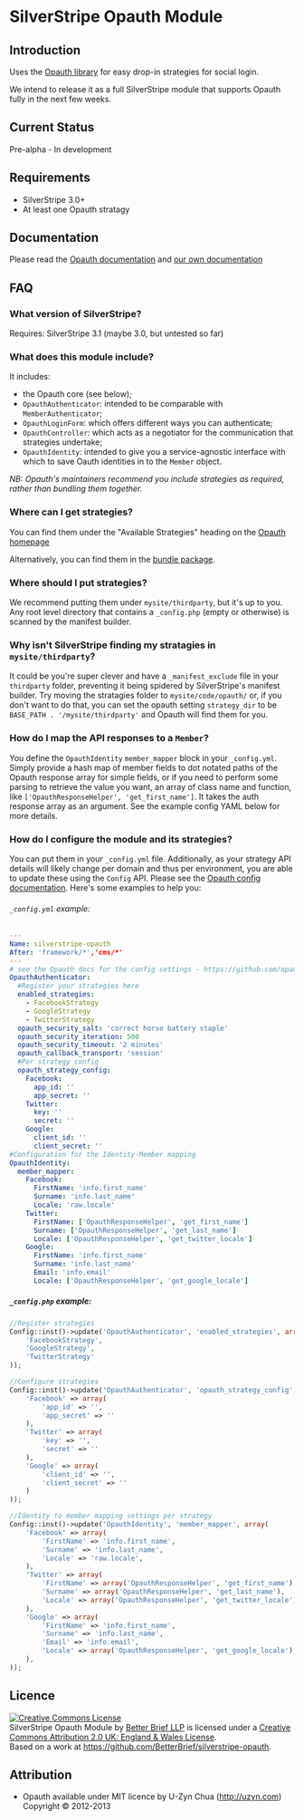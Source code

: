 # SilverStripe Opauth Module

## Introduction
Uses the [Opauth library](http://opauth.org) for easy drop-in strategies for social login.

We intend to release it as a full SilverStripe module that supports Opauth fully in the next few weeks.

## Current Status
Pre-alpha - In development

## Requirements

 * SilverStripe 3.0+
 * At least one Opauth stratagy

## Documentation
Please read the [Opauth documentation](https://github.com/opauth/opauth/wiki/) and [our own documentation](docs/en/)

## FAQ

### What version of SilverStripe?
Requires: SilverStripe 3.1 (maybe 3.0, but untested so far)

### What does this module include?
It includes:
 * the Opauth core (see below);
 * `OpauthAuthenticator`: intended to be comparable with `MemberAuthenticator`;
 * `OpauthLoginForm`: which offers different ways you can authenticate;
 * `OpauthController`: which acts as a negotiator for the communication that strategies undertake;
 * `OpauthIdentity`: intended to give you a service-agnostic interface with which to save Oauth identities in to the `Member` object.

*NB: Opauth's maintainers recommend you include strategies as required, rather than bundling them together.*

### Where can I get strategies?
You can find them under the "Available Strategies" heading on the [Opauth homepage](http://opauth.org)

Alternatively, you can find them in the [bundle package](http://opauth.org/download.php).

### Where should I put strategies?
We recommend putting them under `mysite/thirdparty`, but it's up to you. Any root level directory that contains a `_config.php` (empty or otherwise) is scanned by the manifest builder.

### Why isn't SilverStripe finding my stratagies in `mysite/thirdparty`?
It could be you're super clever and have a `_manifest_exclude` file in your `thirdparty` folder, preventing it being spidered by SilverStripe's manifest builder. Try moving the stratagies folder to `mysite/code/opauth/` or, if you don't want to do that, you can set the opauth setting `strategy_dir` to be `BASE_PATH . '/mysite/thirdparty'` and Opauth will find them for you.

### How do I map the API responses to a `Member`?
You define the `OpauthIdentity` `member_mapper` block in your `_config.yml`. Simply provide a hash map of member fields to dot notated paths of the Opauth response array for simple fields, or if you need to perform some parsing to retrieve the value you want, an array of class name and function, like `['OpauthResponseHelper', 'get_first_name']`. It takes the auth response array as an argument. See the example config YAML below for more details.

### How do I configure the module and its strategies?
You can put them in your `_config.yml` file. Additionally, as your strategy API details will likely change per domain and thus per environment, you are able to update these using the `Config` API. Please see the [Opauth config documentation](https://github.com/opauth/opauth/wiki/Opauth-configuration#configuration-array). Here's some examples to help you:

###### `_config.yml` example:
```yml
---
Name: silverstripe-opauth
After: 'framework/*','cms/*'
---
# see the Opauth docs for the config settings - https://github.com/opauth/opauth/wiki/Opauth-configuration#configuration-array
OpauthAuthenticator:
  #Register your strategies here
  enabled_strategies:
    - FacebookStrategy
    - GoogleStrategy
    - TwitterStrategy
  opauth_security_salt: 'correct horse battery staple'
  opauth_security_iteration: 500
  opauth_security_timeout: '2 minutes'
  opauth_callback_transport: 'session'
  #Per strategy config
  opauth_strategy_config:
    Facebook:
      app_id: ''
      app_secret: ''
    Twitter:
      key: ''
      secret: ''
    Google:
      client_id: ''
      client_secret: ''
#Configuration for the Identity-Member mapping
OpauthIdentity:
  member_mapper:
    Facebook:
      FirstName: 'info.first_name'
      Surname: 'info.last_name'
      Locale: 'raw.locale'
    Twitter:
      FirstName: ['OpauthResponseHelper', 'get_first_name']
      Surname: ['OpauthResponseHelper', 'get_last_name']
      Locale: ['OpauthResponseHelper', 'get_twitter_locale']
    Google:
      FirstName: 'info.first_name'
      Surname: 'info.last_name'
      Email: 'info.email'
      Locale: ['OpauthResponseHelper', 'get_google_locale']
```

##### `_config.php` example:
```php
//Register strategies
Config::inst()->update('OpauthAuthenticator', 'enabled_strategies', array(
	'FacebookStrategy',
	'GoogleStrategy',
	'TwitterStrategy'
));

//Configure strategies
Config::inst()->update('OpauthAuthenticator', 'opauth_strategy_config', array(
	'Facebook' => array(
		'app_id' => '',
		'app_secret' => ''
	),
	'Twitter' => array(
		'key' => '',
		'secret' => ''
	),
	'Google' => array(
		'client_id' => '',
		'client_secret' => ''
	)
));

//Identity to member mapping settings per strategy
Config::inst()->update('OpauthIdentity', 'member_mapper', array(
	'Facebook' => array(
		'FirstName' => 'info.first_name',
		'Surname' => 'info.last_name',
		'Locale' => 'raw.locale',
	),
	'Twitter' => array(
		'FirstName' => array('OpauthResponseHelper', 'get_first_name'),
		'Surname' => array('OpauthResponseHelper', 'get_last_name'),
		'Locale' => array('OpauthResponseHelper', 'get_twitter_locale'),
	),
	'Google' => array(
		'FirstName' => 'info.first_name',
		'Surname' => 'info.last_name',
		'Email' => 'info.email',
		'Locale' => array('OpauthResponseHelper', 'get_google_locale'),
	),
));
```

## Licence

<a rel="license" href="http://creativecommons.org/licenses/by/2.0/uk/deed.en"><img alt="Creative Commons License" style="border-width:0" src="http://i.creativecommons.org/l/by/2.0/uk/88x31.png" /></a><br /><span xmlns:dct="http://purl.org/dc/terms/" property="dct:title">SilverStripe Opauth Module</span> by <a xmlns:cc="http://creativecommons.org/ns#" href="http://www.betterbrief.co.uk/" property="cc:attributionName" rel="cc:attributionURL">Better Brief LLP</a> is licensed under a <a rel="license" href="http://creativecommons.org/licenses/by/2.0/uk/deed.en">Creative Commons Attribution 2.0 UK: England &amp; Wales License</a>.<br />Based on a work at <a xmlns:dct="http://purl.org/dc/terms/" href="https://github.com/BetterBrief/silverstripe-opauth" rel="dct:source">https://github.com/BetterBrief/silverstripe-opauth</a>.

## Attribution
 * Opauth available under MIT licence by U-Zyn Chua (http://uzyn.com) Copyright © 2012-2013
